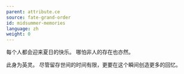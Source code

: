 ```yaml
---
parent: attribute.ce
source: fate-grand-order
id: midsummer-memories
language: zh
weight: 0
---
```


每个人都会迎来夏日的快乐。
哪怕非人的存在也亦然。

此身为英灵。
尽管留存世间的时间有限，更要在这个瞬间创造更多的回忆。
